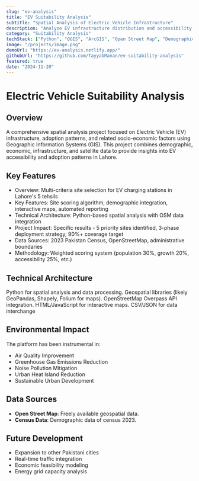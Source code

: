 ```yaml
---
slug: "ev-analysis"
title: "EV Suitability Analysis"
subtitle: "Spatial Analysis of Electric Vehicle Infrastructure"
description: "Analyze EV infrastructure distribution and accessibility patterns across geographic regions."
category: "Suitability Analysis"
techStack: ["Python", "QGIS", "ArcGIS", "Open Street Map", "Demographic Data"]
image: "/projects/image.png"
demoUrl: "https://ev-analysis.netlify.app/"
githubUrl: "https://github.com/TayyabManan/ev-suitability-analysis"
featured: true
date: "2024-11-20"
---
```


# Electric Vehicle Suitability Analysis

## Overview
A comprehensive spatial analysis project focused on Electric Vehicle (EV) infrastructure, adoption patterns, and related socio-economic factors using Geographic Information Systems (GIS). This project combines demographic, economic, infrastructure, and satellite data to provide insights into EV accessibility and adoption patterns in Lahore.

## Key Features
 - Overview: Multi-criteria site selection for EV charging stations in Lahore's 5 tehsils
 - Key Features: Site scoring algorithm, demographic integration, interactive maps, automated reporting
 - Technical Architecture: Python-based spatial analysis with OSM data integration
 - Project Impact: Specific results - 5 priority sites identified, 3-phase deployment strategy, 90%+ coverage
  target
 - Data Sources: 2023 Pakistan Census, OpenStreetMap, administrative boundaries
 - Methodology: Weighted scoring system (population 30%, growth 20%, accessibility 25%, etc.)

## Technical Architecture
 Python for spatial analysis and data processing. Geospatial libraries (likely GeoPandas, Shapely, Folium for maps). OpenStreetMap Overpass API integration. HTML/JavaScript for interactive maps. CSV/JSON for data interchange

## Environmental Impact
The platform has been instrumental in:
- Air Quality Improvement
- Greenhouse Gas Emissions Reduction
- Noise Pollution Mitigation
- Urban Heat Island Reduction
- Sustainable Urban Development

## Data Sources
- **Open Street Map**: Freely available geospatial data.
- **Census Data**: Demographic data of census 2023.

## Future Development
- Expansion to other Pakistani cities
- Real-time traffic integration
- Economic feasibility modeling
- Energy grid capacity analysis